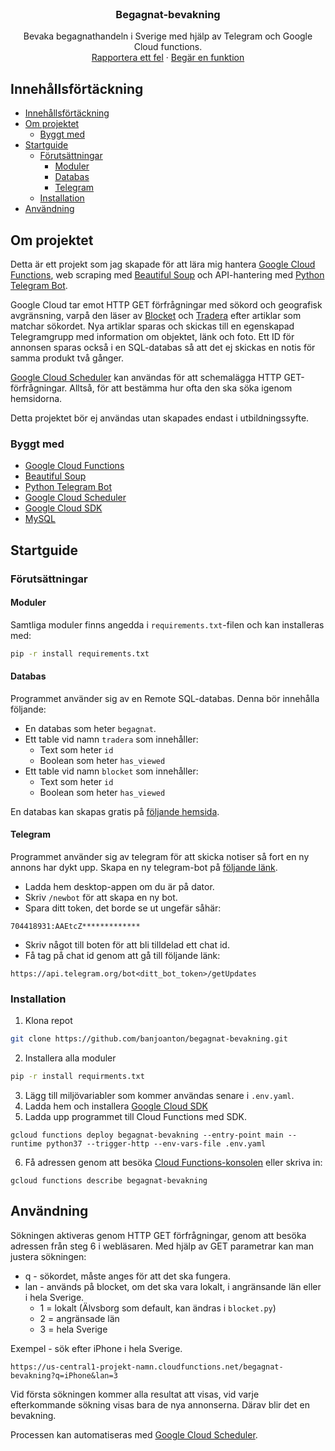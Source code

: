 <!--
*** Thanks for checking out this README Template. If you have a suggestion that would
*** make this better, please fork the repo and create a pull request or simply open
*** an issue with the tag "enhancement".
*** Thanks again! Now go create something AMAZING! :D
***
***
***
*** To avoid retyping too much info. Do a search and replace for the following:
*** banjoanton, repo, twitter_handle, email
-->

<!-- PROJECT SHIELDS -->
<!--
*** I'm using markdown "reference style" links for readability.
*** Reference links are enclosed in brackets [ ] instead of parentheses ( ).
*** See the bottom of this document for the declaration of the reference variables
*** for contributors-url, forks-url, etc. This is an optional, concise syntax you may use.
*** https://www.markdownguide.org/basic-syntax/#reference-style-links
-->

<!-- PROJECT LOGO -->
<br />
<p align="center">

  <h3 align="center">Begagnat-bevakning</h3>

  <p align="center">
    Bevaka begagnathandeln i Sverige med hjälp av Telegram och Google Cloud functions.
    <br />
    <a href="https://github.com/banjoanton/begagnat-bevakning/issues">Rapportera ett fel</a>
    ·
    <a href="https://github.com/banjoanton/begagnat-bevakning/issues">Begär en funktion</a>
  </p>
</p>

<!-- TABLE OF CONTENTS -->

## Innehållsförtäckning

- [Innehållsförtäckning](#innehållsförtäckning)
- [Om projektet](#om-projektet)
  - [Byggt med](#byggt-med)
- [Startguide](#startguide)
  - [Förutsättningar](#förutsättningar)
    - [Moduler](#moduler)
    - [Databas](#databas)
    - [Telegram](#telegram)
  - [Installation](#installation)
- [Användning](#användning)

<!-- ABOUT THE PROJECT -->

## Om projektet

Detta är ett projekt som jag skapade för att lära mig hantera [Google Cloud Functions](https://cloud.google.com/functions/), web scraping med [Beautiful Soup](https://www.crummy.com/software/BeautifulSoup/bs4/doc/) och API-hantering med [Python Telegram Bot](https://github.com/python-telegram-bot/python-telegram-bot).

Google Cloud tar emot HTTP GET förfrågningar med sökord och geografisk avgränsning, varpå den läser av [Blocket](https://www.blocket.se) och [Tradera](https://www.tradera.se) efter artiklar som matchar sökordet. Nya artiklar sparas och skickas till en egenskapad Telegramgrupp med information om objektet, länk och foto. Ett ID för annonsen sparas också i en SQL-databas så att det ej skickas en notis för samma produkt två gånger.

[Google Cloud Scheduler](https://cloud.google.com/scheduler/) kan användas för att schemalägga HTTP GET-förfrågningar. Alltså, för att bestämma hur ofta den ska söka igenom hemsidorna.

Detta projektet bör ej användas utan skapades endast i utbildningssyfte.

### Byggt med

-   [Google Cloud Functions](https://cloud.google.com/functions/)
-   [Beautiful Soup](https://www.crummy.com/software/BeautifulSoup/bs4/doc/)
-   [Python Telegram Bot](https://github.com/python-telegram-bot/python-telegram-bot)
-   [Google Cloud Scheduler](https://cloud.google.com/scheduler/)
-   [Google Cloud SDK](https://cloud.google.com/sdk/docs/quickstarts)
-   [MySQL](https://www.mysql.com/)

<!-- GETTING STARTED -->

## Startguide

### Förutsättningar

#### Moduler

Samtliga moduler finns angedda i `requirements.txt`-filen och kan installeras med:

```sh
pip -r install requirements.txt
```

#### Databas

Programmet använder sig av en Remote SQL-databas. Denna bör innehålla följande:

-   En databas som heter `begagnat`.
-   Ett table vid namn `tradera` som innehåller:
    -   Text som heter `id`
    -   Boolean som heter `has_viewed`
-   Ett table vid namn `blocket` som innehåller:
    -   Text som heter `id`
    -   Boolean som heter `has_viewed`

En databas kan skapas gratis på [följande hemsida](https://www.freesqldatabase.com/).

#### Telegram

Programmet använder sig av telegram för att skicka notiser så fort en ny annons har dykt upp. Skapa en ny telegram-bot på [följande länk](https://telegram.me/BotFather).

-   Ladda hem desktop-appen om du är på dator.
-   Skriv `/newbot` för att skapa en ny bot.
-   Spara ditt token, det borde se ut ungefär såhär:

```
704418931:AAEtcZ*************
```

-   Skriv något till boten för att bli tilldelad ett chat id.
-   Få tag på chat id genom att gå till följande länk:

```
https://api.telegram.org/bot<ditt_bot_token>/getUpdates
```

### Installation

1. Klona repot

```sh
git clone https://github.com/banjoanton/begagnat-bevakning.git
```

2. Installera alla moduler

```sh
pip -r install requirments.txt
```

3. Lägg till miljövariabler som kommer användas senare i `.env.yaml`.
4. Ladda hem och installera [Google Cloud SDK](https://cloud.google.com/sdk/docs/quickstarts)
5. Ladda upp programmet till Cloud Functions med SDK.

```
gcloud functions deploy begagnat-bevakning --entry-point main --runtime python37 --trigger-http --env-vars-file .env.yaml
```

6. Få adressen genom att besöka [Cloud Functions-konsolen](https://console.cloud.google.com/functions) eller skriva in:

```
gcloud functions describe begagnat-bevakning
```

<!-- USAGE EXAMPLES -->

## Användning

Sökningen aktiveras genom HTTP GET förfrågningar, genom att besöka adressen från steg 6 i webläsaren. Med hjälp av GET parametrar kan man justera sökningen:

-   q - sökordet, måste anges för att det ska fungera.
-   lan - används på blocket, om det ska vara lokalt, i angränsande län eller i hela Sverige.
    -   1 = lokalt (Älvsborg som default, kan ändras i `blocket.py`)
    -   2 = angränsade län
    -   3 = hela Sverige

Exempel - sök efter iPhone i hela Sverige.

```
https://us-central1-projekt-namn.cloudfunctions.net/begagnat-bevakning?q=iPhone&lan=3
```

Vid första sökningen kommer alla resultat att visas, vid varje efterkommande sökning visas bara de nya annonserna. Därav blir det en bevakning.

Processen kan automatiseras med [Google Cloud Scheduler](https://cloud.google.com/scheduler/).
